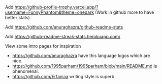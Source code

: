 Add https://github-profile-trophy.vercel.app/?username=FunnyPhantom&theme=onedark (Work in github more to have better stats)

Add https://github.com/anuraghazra/github-readme-stats

Add https://github-readme-streak-stats.herokuapp.com/

View some intro pages for inspiration
 * https://github.com/anuraghazra have this language logos which are nice.
 * https://github.com/1995parham/1995parham/blob/main/README.md is phenomenal.
 * https://github.com/Erfaniaa writing style is superb.
